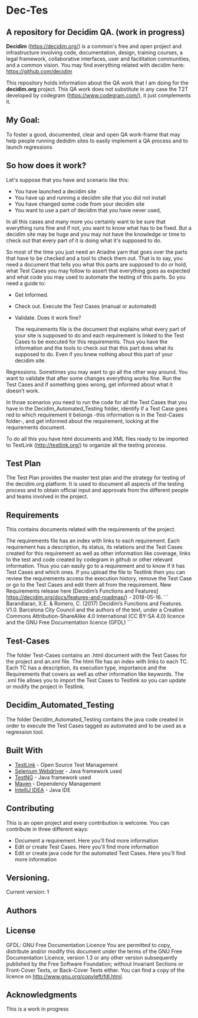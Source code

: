 ﻿# Dec-Tes
## A repository for Decidim QA. (work in progress)

**Decidim** (https://decidim.org/) is a common's free and open project and infrastructure involving code, documentation, design, training courses, a legal framework, collaborative interfaces, user and facilitation communities, and a common vision. You may find everything related with decidim here:
https://github.com/decidim

This repository holds information about the QA work that I am doing for the **decidim.org** project. This QA work does not substitute in any case the T2T developed by codegram (https://www.codegram.com/), it just complements it.

## My Goal: 
To foster a good, documented, clear and open QA work-frame that may help people running dedidim sites to easily implement a QA process and to launch regressions 

## So how does it work? 
Let's suppose that you have and scenario like this:
- You have launched a decidim site
- You have up and running a decidim site that you did not install
- You have changed some code from your decidim site
- You want to use a part of decidim that you have never used,

In all this cases and many more you certainly want to be sure that everything runs fine and if not, you want to know what has to be fixed. But a decidim site may be huge and you may not have the knowledge or time to check out that every part of it is doing what it's supposed to do.

So most of the time you just need an Ariadne yarn that goes over the parts that have to be checked and a tool to check them out. That is to say, you need a document that tells you what this parts are supposed to do or hold, what Test Cases you may follow to assert that everything goes as expected and what code you may used to automate the testing of this parts. So you need a guide to:

- Get Informed. 
- Check out. Execute the Test Cases (manual or automated)
- Validate. Does it work fine? 

  The requirements file is the document that explains what every part of your site is supposed to do and each requirement is linked to the Test Cases to be executed for this requirements. Thus you have the information and the tools to check out that this part does what its supposed to do. Even if you knew nothing about this part of your decidim site.

Regressions. Sometimes you may want to go all the other way around. You want to validate that after some changes everything works fine. Run the Test Cases and if something goes wrong, get informed about what it doesn't work. 

In those scenarios you need to run the code for all the Test Cases that you have in the Decidim_Automated_Testing folder, identify if a Test Case goes red to which requirement it belongs -this information is in the Test-Cases folder-, and get informed about the requirement, looking at the requirements document.

To do all this you have html documents and XML files ready to be imported to TestLink (http://testlink.org/) to organize all the testing process. 

## Test Plan
The Test Plan provides the master test plan and the strategy for testing of the decidim.org platform. It is used to document all aspects of the testing process and to obtain official input and approvals from the different people and teams involved in the project. 

## Requirements
This contains documents related with the requirements of the project. 

The requirements file has an index with links to each requirement. Each requirement has a description, its status, its relations and the Test Cases created for this requirement as well as other information like coverage, links to the test and code created by codegram in github or other relevant information. Thus you can easily go to a requirement and to know if it has Test Cases and which ones. If you upload the file to Testlink then you can review the requirements access the execution history, remove the Test Case or go to the Test Cases and edit them all from the requirement.
New Requirements release here [Decidim’s Functions and Features] https://decidim.org/docs/features-and-roadmap/) - 2018-05-16.
´´´
Barandiaran, X.E. & Romero, C. (2017) Decidim’s Functions and Features. V1.0.  Barcelona City Council and the authors of the text, under a Creative Commons Attribution-ShareAlike 4.0 International (CC BY-SA 4.0) licence and the GNU Free Documentation licence (GFDL)
´´´
## Test-Cases
The folder Test-Cases contains an .html document with the Test Cases for the project and an.xml file. The html file has an index with links to each TC. Each TC has a description, its execution type, importance and the Requirements that covers as well as other information like keywords. The .xml file allows you to import the Test Cases to Testlink so you can update or modify the project in Testlink.

## Decidim_Automated_Testing
The folder Decidim_Automated_Testing contains the java code created in order to execute the Test Cases tagged as automated and to be used as a regression tool.

## Built With

* [TestLink](http://testlink.org/) - Open Source Test Management
* [Selenium Webdriver](https://www.seleniumhq.org/projects/webdriver/) - Java framework used
* [TestNG](http://testng.org/doc/) - Java framework used
* [Maven](https://maven.apache.org/) - Dependency Management
* [IntelliJ IDEA](https://www.jetbrains.com/idea/) - Java IDE

## Contributing
This is an open project and every contribution is welcome. You can contribute in three different ways:

- Document a requirement. Here you'll find more information
- Edit or create Test Cases. Here you'll find more information
- Edit or create java code for the automated Test Cases. Here you'll find more information

## Versioning. 
Current version: 1

## Authors

## License
GFDL: GNU Free Documentation Licence
You are permitted to copy, distribute and/or modify this document under the terms of the GNU Free Documentation Licence, version 1.3 or any other version subsequently published by the Free Software Foundation; without Invariant Sections or Front-Cover Texts, or Back-Cover Texts either. You can find a copy of the licence on http://www.gnu.org/copyleft/fdl.html.

## Acknowledgments

This is a work in progress
